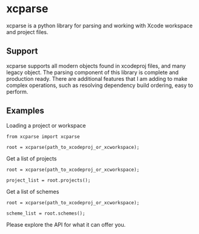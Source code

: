 # xcparse

xcparse is a python library for parsing and working with Xcode workspace and project files.

## Support

xcparse supports all modern objects found in xcodeproj files, and many legacy object. The parsing component of this library is complete and production ready. There are additional features that I am adding to make complex operations, such as resolving dependency build ordering, easy to perform.


## Examples

Loading a project or workspace

	from xcparse import xcparse
	
	root = xcparse(path_to_xcodeproj_or_xcworkspace);


Get a list of projects

	root = xcparse(path_to_xcodeproj_or_xcworkspace);
	
	project_list = root.projects();


Get a list of schemes

	root = xcparse(path_to_xcodeproj_or_xcworkspace);
	
	scheme_list = root.schemes();

Please explore the API for what it can offer you.
